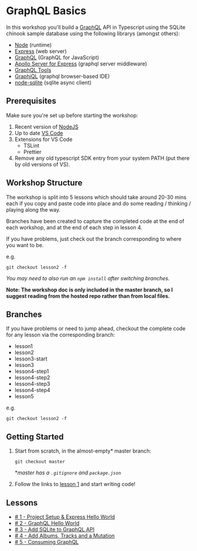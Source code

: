 # GraphQL Basics

In this workshop you'll build a [GraphQL](http://graphql.org/) API in Typescript using the SQLite chinook sample database using the following librarys (amongst others):

* [Node](https://nodejs.org) (runtime)
* [Express](https://expressjs.com/) (web server)
* [GraphQL](https://github.com/graphql/graphql-js) (GraphQL for JavaScript)
* [Apollo Server for Express](https://github.com/apollographql/apollo-server/tree/master/packages/apollo-server-express) (graphql server middleware)
* [GraphQL Tools](https://github.com/apollographql/graphql-tools)
* [GraphiQL](https://github.com/graphql/graphiql) (graphql browser-based IDE)
* [node-sqlite](https://github.com/kriasoft/node-sqlite) (sqlite async client)

## Prerequisites

Make sure you're set up before starting the workshop:

1.  Recent version of [NodeJS](https://nodejs.org/en/download/)
2.  Up to date [VS Code](https://code.visualstudio.com/download)
3.  Extensions for VS Code
    * TSLint
    * Prettier
4.  Remove any old typescript SDK entry from your system PATH (put there by old versions of VS).

## Workshop Structure

The workshop is split into 5 lessons which should take around 20-30 mins each if you copy and paste code into place and do some reading / thinking / playing along the way.

Branches have been created to capture the completed code at the end of each workshop, and at the end of each step in lesson 4.

If you have problems, just check out the branch corresponding to where you want to be.

e.g.

```
git checkout lesson2 -f
```

_You may need to also run an `npm install` after switching branches._

**Note: The workshop doc is only included in the master branch, so I suggest reading from the hosted repo rather than from local files.**

## Branches

If you have problems or need to jump ahead, checkout the complete code for any lesson via the corresponding branch:

* lesson1
* lesson2
* lesson3-start
* lesson3
* lesson4-step1
* lesson4-step2
* lesson4-step3
* lesson4-step4
* lesson5

e.g.

```
git checkout lesson2 -f
```

## Getting Started

1.  Start from scratch, in the almost-empty\* master branch:

    ```
    git checkout master
    ```

    \*_master has a `.gitignore` and `package.json`_

2.  Follow the links to [lesson 1](doc/lesson1.md) and start writing code!

## Lessons

* [# 1 - Project Setup & Express Hello World](doc/lesson-1.md)
* [# 2 - GraphQL Hello World](doc/lesson-2.md)
* [# 3 - Add SQLite to GraphQL API](doc/lesson-3.md)
* [# 4 - Add Albums, Tracks and a Mutation](doc/lesson-4.md)
* [# 5 - Consuming GraphQL](doc/lesson-5.md)

